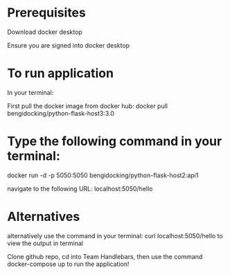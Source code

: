 # Prerequisites

Download docker desktop

Ensure you are signed into docker desktop

# To run application

In your terminal:

First pull the docker image from docker hub: docker pull bengidocking/python-flask-host3:3.0

# Type the following command in your terminal:

docker run -d -p 5050:5050 bengidocking/python-flask-host2:api1

navigate to the following URL: localhost:5050/hello

# Alternatives

alternatively use the command in your terminal: curl localhost:5050/hello to view the output in terminal

Clone github repo, cd into Team Handlebars, then use the command docker-compose up to run the application!

